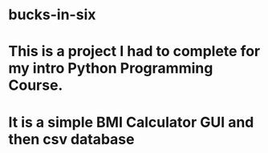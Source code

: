 # bucks-in-six

# This is a project I had to complete for my intro Python Programming Course.
# It is a simple BMI Calculator GUI and then csv database
